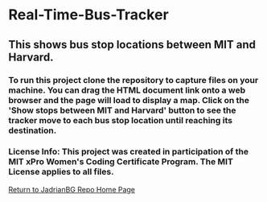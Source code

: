 # Real-Time-Bus-Tracker
## This shows bus stop locations between MIT and Harvard.
### To run this project clone the repository to capture files on your machine.  You can drag the HTML document link onto a web browser and the page will load to display a map. Click on the 'Show stops between MIT and Harvard' button to see the tracker move to each bus stop location until reaching its destination. 
### License Info:  This project was created in participation of the MIT xPro Women's Coding Certificate Program. The MIT License applies to all files.

<a href="https://github.com/JadrianBG/JadrianBG.github.io"> Return to JadrianBG Repo Home Page </a> 
